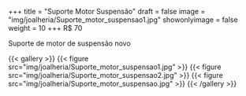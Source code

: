 +++
title = "Suporte Motor Suspensão"
draft = false
image = "img/joalheria/Suporte_motor_suspensao1.jpg"
showonlyimage = false
weight = 10
+++
<span class="price">R$ 70</span>

<!--more-->

Suporte de motor de suspensão novo

{{< gallery >}}
{{< figure src="img/joalheria/Suporte_motor_suspensao1.jpg" >}}
{{< figure src="img/joalheria/Suporte_motor_suspensao2.jpg" >}}
{{< figure src="img/joalheria/Suporte_motor_suspensao.jpg" >}}
{{< /gallery >}}
